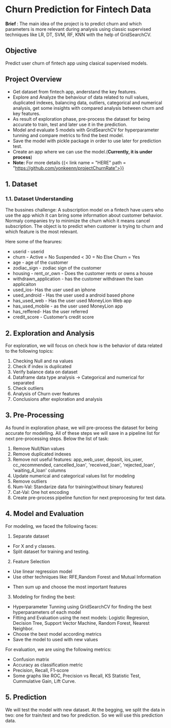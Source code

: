 # Churn Prediction for Fintech Data

<b> **Brief** </b> : The main idea of the project is to predict churn and which parameters is more relevant during analysis using classic supervised techniques like LR, DT, SVM, RF, KNN with the help of GridSearchCV.
<!--more-->

## Objective
Predict user churn of fintech app using clasical supervised models.

## Project Overview
- Get dataset from fintech app, anderstand the key features.
- Explore and Analyze the behaviour of data related to null values, duplicated indexes, balancing data, outliers, categorical and numerical analysis, get some insights with compared analysis between churn and key features.
- As result of exploration phase, pre-process the dataset for being accurate to train, test and later use it in the prediction.
- Model and evaluate 5 models with GridSearchCV for hyperparameter tunning and compare metrics to find the best model.
- Save the model with pickle package in order to use later for prediction test. 
- Create an app where we can use the model.(**Currently, it is under process**)
- **Note:** For more details {{< link name = "HERE" path = "https://github.com/yonkeenn/projectChurnRate">}}


## 1. Dataset <a id="section1"></a>

### 1.1. Dataset Understanding

The bussines challenge: A subscription model on a fintech have users who use the app which it can bring some information about customer behavior. Normaly companies try to minimize the churn which it means cancel subscription. The object is to predict when customer is trying to churn and which feature is the most relevant.

Here some of the fearures:

- userid - userid
- churn - Active = No	Suspended < 30 = No Else Churn = Yes
- age - age of the customer
- zodiac_sign - zodiac sign of the customer
- housing - rent_or_own - Does the customer rents or owns a house
- withdrawn_application - has the customer withdrawn the loan applicaiton
- used_ios- Has the user used an iphone
- used_android - Has the user used a android based phone
- has_used_web - Has the user used MoneyLion Web app
- has_used_mobile - as the user used MoneyLion app
- has_reffered- Has the user referred
- credit_score - Customer’s credit score

## 2. Exploration and Analysis <a id="section2"></a>

For exploration, we will focus on check how is the behavior of data related to the following topics:

1. Checking Null and na values 
2. Check if index is duplicated
3. Verify balance data on dataset 
4. Dataframe data type analysis -> Categorical and numerical for separated
5. Check outliers
6. Analysis of Churn over features
7. Conclusions after exploration and analysis


## 3. Pre-Processing <a id="section3"></a>

As found in exploration phase, we will pre-process the dataset for being accurate for modelling. All of these steps we will save in a pipeline list for next pre-processing steps. Below the list of task:

1. Remove Null/Nan values
2. Remove duplicated indexes
3. Remove not useful features: app_web_user, deposit, ios_user, cc_recommended, cancelled_loan', 'received_loan', 'rejected_loan', 'waiting_4_loan' columns
4. Update numerical and categorical values list for modeling
5. Remove outliers
6. Num-Val: Standarize data for training(without binary features)
7. Cat-Val: One hot encoding
8. Create pre-process pipeline function for next preprocesing for test data.

## 4. Model and Evaluation

For modeling, we faced the following faces:

1. Separate dataset
+ For X and y classes. 
+ Split dataset for training and testing.
2. Feature Selection
+ Use linear regression model
+ Use other techniques like: RFE,Random Forest and Mutual Information
- Then sum up and choose the most important features 
3. Modeling for finding the best:
- Hyperparameter Tunning using GridSearchCV for finding the best hyperparameters of each model
- Fitting and Evaluation using the next models: Logistic Regresion, Decision Tree, Support Vector Machine, Random Forest, Nearest Neighbor.
- Choose the best model according metrics
- Save the model to used with new values
    
For evaluation, we are using the following metrics:

- Confusion matrix
- Accuracy as classification metric
- Precision, Recall, F1-score
- Some graphs like ROC, Precision vs Recall, KS Statistic Test, Cummulative Gain, Lift Curve.

## 5. Prediction <a id="section5"></a>

We will test the model with new dataset. At the begging, we split the data in two: one for train/test and two for prediction. So we will use this prediction data.
